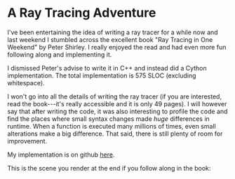 A Ray Tracing Adventure
=======================


I've been entertaining the idea of writing a ray tracer for a while now and last weekend I stumbled across the excellent book "Ray Tracing in One Weekend" by Peter Shirley. I really enjoyed the read and had even more fun following along and implementing it.

I dismissed Peter's advise to write it in C++ and instead did a Cython implementation. The total implementation is 575 SLOC (excluding whitespace).

I won't go into all the details of writing the ray tracer (if you are interested, read the book---it's really accessible and it is only 49 pages). I will however say that after writing the code, it was also interesting to profile the code and find the places where small syntax changes made *huge* differences in runtime. When a function is executed many millions of times, even small alterations make a big difference. That said, there is still plenty of room for improvement.

My implementation is on github [here](https://github.com/stharding/ray_tracing).

This is the scene you render at the end if you follow along in the book:


